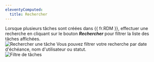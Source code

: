 ```yaml
---
eleventyComputed:
  title: Rechercher
---
```

Lorsque plusieurs tâches sont créées dans {{ fr.RDM }}, effectuer une recherche en cliquant sur le bouton ***Rechercher*** pour filtrer la liste des tâches affichées.  
![Rechercher une tâche](https://webdevolutions.azureedge.net/docs/fr/rdm/mac/clip4083.png) 
Vous pouvez filtrer votre recherche par date d'échéance, nom d'utilisateur ou statut.  
![Filtre de tâches](https://webdevolutions.azureedge.net/docs/fr/rdm/mac/clip0064.png) 
